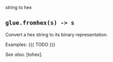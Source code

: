 string to hex

## `glue.fromhex(s) -> s`

Convert a hex string to its binary representation.

Examples:
{{{
TODO
}}}

*See also:* [tohex].
